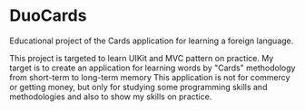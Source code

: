 # DuoCards
Educational project of the Cards application for learning a foreign language.


This project is targeted to learn UIKit and MVC pattern on practice.
My target is to create an application for learning words by "Cards" methodology from short-term to long-term memory
This application is not for commercy or getting money, but only for studying some programming skills and methodologies and also to show my skills on practice.
